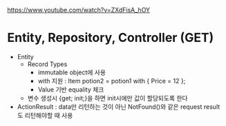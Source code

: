 https://www.youtube.com/watch?v=ZXdFisA_hOY

# Entity, Repository, Controller (GET)
* Entity
    * Record Types
        * immutable object에 사용
        * with 지원 : Item potion2 = potion1 with { Price = 12 };
        * Value 기반 equality 체크
    * 변수 생성시 {get; init;}을 하면 init시에만 값이 할당되도록 한다
* ActionResult : data만 리턴하는 것이 아닌 NotFound()와 같은 request result도 리턴해야할 때 사용
